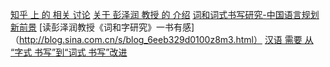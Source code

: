 [知乎 上 的 相关 讨论](https://www.zhihu.com/question/28685746)
[关于 彭泽润 教授 的 介绍](http://baike.baidu.com/item/%E5%BD%AD%E6%B3%BD%E6%B6%A6)
[词和词式书写研究-中国语言规划新前景](http://www.wobei.org/yuyanwenzi/2017010714/94669.html)
[读彭泽润教授《词和字研究》一书有感]（http://blog.sina.com.cn/s/blog_6eeb329d0100z8m3.html）
[汉语 需要 从 “字式 书写”到“词式 书写”改进](http://www.yywzw.com/jt/zerun/zerun050408i.htm)